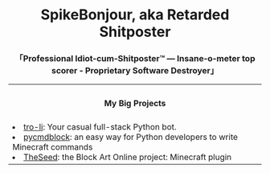 <h1 align="center">SpikeBonjour, aka Retarded Shitposter</h1>
<h3 align="center">「Professional Idiot-cum-Shitposter™ — Insane-o-meter top scorer - Proprietary Software Destroyer」</h2>

<table align="center" style="border: 0px;">
    <tr>
        <th><h4 align="center">My Big Projects</h4></th>
    </tr>
    <tr>
        <td>
            <li>
                <a href="https://github.com/SpikeVN/tro-li">tro-li</a>: Your casual full-stack Python bot.
            </li>
            <li>
                <a href="https://github.com/SpikeVN/pycmdblock">pycmdblock</a>: an easy way for Python developers to write Minecraft commands
            </li>
            <li>
                <a href="https://github.com/thebaoproject/TheSeed">TheSeed</a>: the Block Art Online project: Minecraft plugin
            </li>
        </td>
    </tr>
</table>

